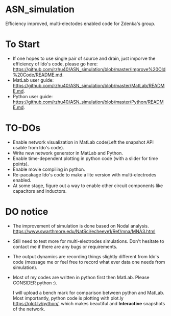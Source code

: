 # ASN_simulation
 Efficiency improved, multi-electodes enabled code for Zdenka's group.

# To Start
 * If one hopes to use single pair of source and drain, just imporve the efficiency of Ido's code, please go here:
 https://github.com/rzhu40/ASN_simulation/blob/master/Improve%20Old%20Code/README.md.
 * MatLab user guide: https://github.com/rzhu40/ASN_simulation/blob/master/MatLab/README.md.
 * Python user guide: https://github.com/rzhu40/ASN_simulation/blob/master/Python/README.md.

# TO-DOs
 * Enable network visualization in MatLab code(Left the snapshot API usable from Ido's code).
 * Write new network generator in MatLab and Python.
 * Enable time-dependent plotting in python code (with a slider for time points).
 * Enable movie compiling in python.
 * Re-pacakage Ido's code to make a lite version with multi-electrodes enabled.
 * At some stage, figure out a way to enable other circuit components like capacitors and inductors.

# DO notice
 * The improvement of simulation is done based on Nodal analysis. https://www.swarthmore.edu/NatSci/echeeve1/Ref/mna/MNA3.html
 * Still need to test more for multi-electrodes simulations. Don't hesitate to contact me if there are any bugs or requirements.
 * The output dynamics are recording things slightly different from Ido's code (message me or feel free to record what ever data one needs from simulation).
 * Most of my codes are written in python first then MatLab. Please CONSIDER python :). 
 
   I will upload a bench mark for comparison between python and MatLab. Most importantly, python code is plotting with plot.ly https://plot.ly/python/, which makes beautiful and **Interactive** snapshots of the network.
 
